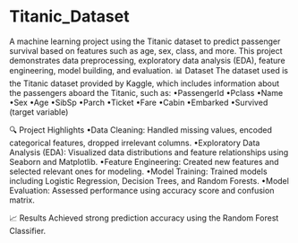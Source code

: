 # Titanic_Dataset
A machine learning project using the Titanic dataset to predict passenger survival based on features such as age, sex, class, and more. This project demonstrates data preprocessing, exploratory data analysis (EDA), feature engineering, model building, and evaluation.
📊 Dataset
The dataset used is the Titanic dataset provided by Kaggle, which includes information about the passengers aboard the Titanic, such as:
•PassengerId
•Pclass
•Name
•Sex
•Age
•SibSp
•Parch
•Ticket
•Fare
•Cabin
•Embarked
•Survived (target variable)

🔍 Project Highlights
•Data Cleaning: Handled missing values, encoded categorical features, dropped irrelevant columns.
•Exploratory Data Analysis (EDA): Visualized data distributions and feature relationships using Seaborn and Matplotlib.
•Feature Engineering: Created new features and selected relevant ones for modeling.
•Model Training: Trained models including Logistic Regression, Decision Trees, and Random Forests.
•Model Evaluation: Assessed performance using accuracy score and confusion matrix.

📈 Results
Achieved strong prediction accuracy using the Random Forest Classifier.
